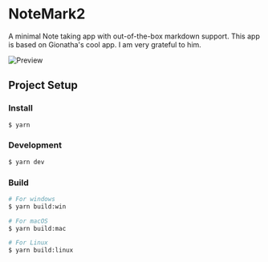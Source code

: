 # NoteMark2

A minimal Note taking app with out-of-the-box markdown support.
This app is based on Gionatha's cool app. I am very grateful to him.

![Preview](https://github.com/gionathas/NoteMark2/assets/demo.png)

## Project Setup

### Install

```bash
$ yarn
```

### Development

```bash
$ yarn dev
```

### Build

```bash
# For windows
$ yarn build:win

# For macOS
$ yarn build:mac

# For Linux
$ yarn build:linux
```
